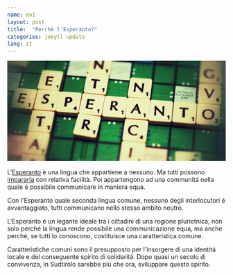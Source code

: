 ```yaml
---
name: eo1
layout: post
title:  "Perchè l'Esperanto?"
categories: jekyll update
lang: it
---
```

![Bild](../../bildoj/esperanto.jpg)

L'[Esperanto](http://it.wikipedia.org/wiki/Esperanto) è una lingua che appartiene a nessuno. Ma tutti possono [impararla](http://it.lernu.net/) con relativa facilità. Poi appartengono ad una communitá nella quale é possibile communicare in maniera equa. 

Con l'Esperanto quale seconda lingua comune, nessuno degli interlocutori é avvantaggiato, tutti communicano nello stesso ambito neutro. 

L'Esperanto é un legante ideale tra i cittadini di una regione plurietnica, non solo perché la lingua rende possibile una communicazione equa, ma anche perché, se tutti lo conoscono, costituisce una caratteristica comune.

Caratteristiche comuni sono il presupposto per l'insorgere di una identitá locale e del conseguente spirito di solidaritá. Dopo quasi un secolo di convivenza, in Sudtirolo sarebbe piú che ora, sviluppare questo spirito.